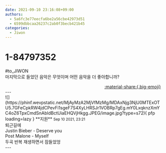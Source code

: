 ```yaml
---
date: 2021-09-10 23:16:08+09:00
authors:
  - 5a6fc3e77eecfa6be2a56cbe42973d51
  - 6599dbbcaa26237c2ab0f3becb421b45
categories:
  - Jiwon
---
```


# 1-84797352

<div class="post-container" markdown="1">
<div class="content-container md-sidebar__scrollwrap" markdown="1">

\#to_JIWON<br>마지막으로 들었던 음악은 무엇이며 어떤 음악을 더 좋아합니까?

</div>
</div>

<div style="text-align: right;" markdown="1">
<a href="https://weverse.io/fromis9/fanpost/1-84797352" style="text-align: right;">:material-share:{.big-emoji}</a>
</div>
---

<div class="comments-container md-sidebar__scrollwrap" markdown="1">
<div class="comment" markdown="1">
<div class='id-container' markdown="1">
![](https://phinf.wevpstatic.net/MjAyMzA2MjVfMzMg/MDAxNjg3NjU0MTExOTU5.7GFeCpkRW4jdCPevFi1sgeF7S4XyLHRSJr1VOBRp7gEg.mY0LxqknzXmYC4oZ6TpxCmdSnAbldBctUiaEHQVjHkgg.JPEG/image.jpg?type=s72){ pfp loading=lazy }
**<span class="artist">지원</span>** <small>Sep 10 2021, 23:21</small><br>
</div>
<div class='comment-body' markdown="1">
퇴근길에<br>Justin Bieber - Deserve you<br>Post Malone - Myself <br>두곡 반복 재생하면서 잠들었엉
</div>
</div>
</div>
---
